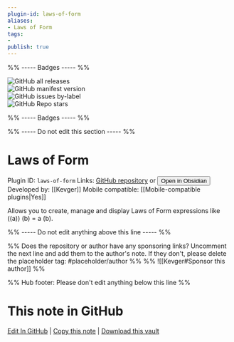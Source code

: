 ```yaml
---
plugin-id: laws-of-form
aliases:
- Laws of Form
tags: 
- 
publish: true
---
```


%% ----- Badges ----- %%

![GitHub all releases](https://img.shields.io/github/downloads/Kevger/obsidian-laws-of-form/total?color=573E7A&logo=github&style=for-the-badge)   
![GitHub manifest version](https://img.shields.io/github/manifest-json/v/Kevger/obsidian-laws-of-form?color=573E7A&logo=github&style=for-the-badge)   
![GitHub issues by-label](https://img.shields.io/github/issues/Kevger/obsidian-laws-of-form/help%20wanted?color=573E7A&logo=github&style=for-the-badge)   
![GitHub Repo stars](https://img.shields.io/github/stars/Kevger/obsidian-laws-of-form?color=573E7A&logo=github&style=for-the-badge)

%% ----- Badges ----- %%

%% ----- Do not edit this section ----- %%

# Laws of Form

Plugin ID: `laws-of-form`
Links: [GitHub repository](https://github.com/Kevger/obsidian-laws-of-form) or [<button id=HH>Open in Obsidian</button>](obsidian://show-plugin?id=laws-of-form)
Developed by: [[Kevger]]
Mobile compatible: [[Mobile-compatible plugins|Yes]]

Allows you to create, manage and display Laws of Form expressions like ((a)) (b) = a (b).

%% ----- Do not edit anything above this line ----- %% 

%% Does the repository or author have any sponsoring links? Uncomment the next line and add them to the author's note. If they don't, please delete the placeholder tag: #placeholder/author %%
%% ![[Kevger#Sponsor this author]] %%

%% Hub footer: Please don't edit anything below this line %%

# This note in GitHub

<span class="git-footer">[Edit In GitHub](https://github.dev/obsidian-community/obsidian-hub/blob/main/02%20-%20Community%20Expansions/02.05%20All%20Community%20Expansions/Plugins/laws-of-form.md "git-hub-edit-note") | [Copy this note](https://raw.githubusercontent.com/obsidian-community/obsidian-hub/main/02%20-%20Community%20Expansions/02.05%20All%20Community%20Expansions/Plugins/laws-of-form.md "git-hub-copy-note") | [Download this vault](https://github.com/obsidian-community/obsidian-hub/archive/refs/heads/main.zip "git-hub-download-vault") </span>
